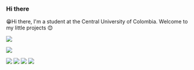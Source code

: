 ### Hi there
😁Hi there, I'm a student at the Central University of Colombia.
Welcome to my little projects 😊

![](https://media.giphy.com/media/fHgKZHDH1BHzi/giphy.gif)

![](https://komarev.com/ghpvc/?username=Jonakls&color=brightgreen)

![](https://github-profile-summary-cards.vercel.app/api/cards/profile-details?username=Jonakls&theme=github_dark)
![](https://github-profile-summary-cards.vercel.app/api/cards/stats?username=Jonakls&theme=github_dark)
![](https://github-profile-summary-cards.vercel.app/api/cards/productive-time?username=Jonakls&theme=github_dark)
![](https://github-profile-summary-cards.vercel.app/api/cards/repos-per-language?username=jonakls&theme=github_dark) 

